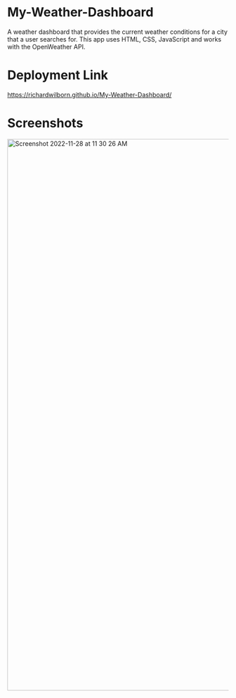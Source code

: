 # My-Weather-Dashboard
A weather dashboard that provides the current weather conditions for a city that a user searches for. This app uses HTML, CSS, JavaScript and works with the OpenWeather API.

# Deployment Link
https://richardwilborn.github.io/My-Weather-Dashboard/

# Screenshots
<img width="1253" alt="Screenshot 2022-11-28 at 11 30 26 AM" src="https://user-images.githubusercontent.com/45742979/204342929-b11afde8-d331-4b7d-b082-bfc85900bea3.png">
